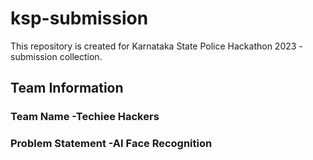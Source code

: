 # ksp-submission
This repository is created for Karnataka State Police Hackathon 2023 - submission collection. 
## Team Information
### Team Name -Techiee Hackers
### Problem Statement -AI Face Recognition
